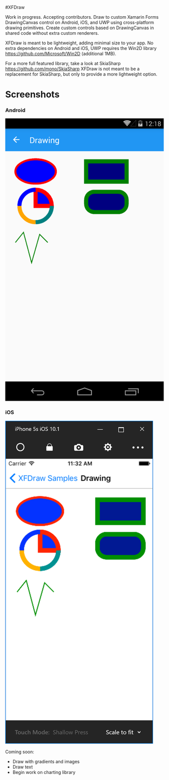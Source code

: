 #XFDraw

Work in progress. Accepting contributors. Draw to custom Xamarin Forms DrawingCanvas control on Android, iOS, and UWP using cross-platform drawing primitives. Create custom controls based on DrawingCanvas in shared code without extra custom renderers.

XFDraw is meant to be lightweight, adding minimal size to your app. No extra dependencies on Android and iOS, UWP requires the Win2D library https://github.com/Microsoft/Win2D (additional 1MB).

For a more full featured library, take a look at SkiaSharp https://github.com/mono/SkiaSharp XFDraw is not meant to be a replacement for SkiaSharp, but only to provide a more lightweight option.

# Screenshots

### Android

![Image for Android](/Screenshots/Android_Draw.PNG)

### iOS

![Image for iOS](/Screenshots/iOS_Draw.PNG)

Coming soon:
- Draw with gradients and images
- Draw text
- Begin work on charting library
